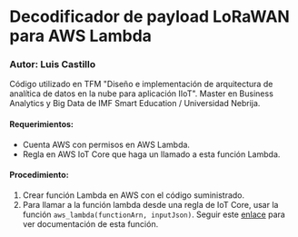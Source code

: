 # Decodificador de payload LoRaWAN para AWS Lambda

### Autor: Luis Castillo

Código utilizado en TFM "Diseño e implementación de arquitectura de analítica de datos en la nube para aplicación IIoT". Master en Business Analytics y Big Data de IMF Smart Education / Universidad Nebrija.

#### Requerimientos:

- Cuenta AWS con permisos en AWS Lambda.
- Regla en AWS IoT Core que haga un llamado a esta función Lambda.

#### Procedimiento:

1. Crear función Lambda en AWS con el código suministrado.
2. Para llamar a la función lambda desde una regla de IoT Core, usar la función `aws_lambda(functionArn, inputJson)`. Seguir este [enlace](https://docs.aws.amazon.com/iot/latest/developerguide/iot-sql-functions.html) para ver documentación de esta función.
